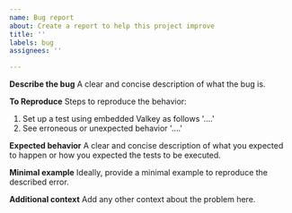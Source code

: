 ```yaml
---
name: Bug report
about: Create a report to help this project improve
title: ''
labels: bug
assignees: ''

---
```


**Describe the bug**
A clear and concise description of what the bug is.

**To Reproduce**
Steps to reproduce the behavior:

1. Set up a test using embedded Valkey as follows '....'
2. See erroneous or unexpected behavior '....'

**Expected behavior**
A clear and concise description of what you expected to happen or how you expected the tests to be executed.

**Minimal example**
Ideally, provide a minimal example to reproduce the described error.

**Additional context**
Add any other context about the problem here.
